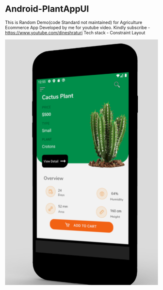 # Android-PlantAppUI
This is Random Demo(code Standard not maintained) for Agriculture Ecommerce App Developed by me for youtube video.
Kindly subscribe - https://www.youtube.com/dineshraturi
Tech stack -  Constraint Layout


![Screenshot](plantappui.PNG)

